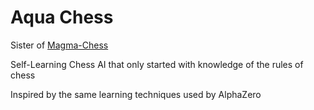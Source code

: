 # Aqua Chess

Sister of [Magma-Chess](https://github.com/jbofill10/Magma-Chess)

Self-Learning Chess AI that only started with knowledge of the rules of chess  

Inspired by the same learning techniques used by AlphaZero
